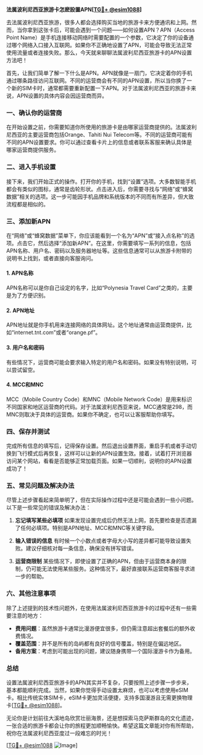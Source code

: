 **法属波利尼西亚旅游卡怎麽設置APN[[TG💪+ @esim1088](https://t.me/s/esim1088)]**

去法属波利尼西亚旅游，很多人都会选择购买当地的旅游卡来方便通讯和上网。然而，当你拿到这张卡后，可能会遇到一个问题——如何设置APN？APN（Access Point Name）是手机连接移动网络时需要配置的一个参数，它决定了你的设备通过哪个网络入口接入互联网。如果你不正确地设置了APN，可能会导致无法正常使用流量或者连接失败。那么，今天就来聊聊法属波利尼西亚旅游卡的APN设置方法吧！

首先，让我们简单了解一下什么是APN。APN就像是一扇门，它决定着你的手机通过哪条路径访问互联网。不同的运营商会有不同的APN设置，所以当你换了一个新的SIM卡时，通常都需要重新配置一下APN。对于法属波利尼西亚的旅游卡来说，APN设置的具体内容会因运营商而异。

### 一、确认你的运营商

在开始设置之前，你需要知道你所使用的旅游卡是由哪家运营商提供的。法属波利尼西亚的主要运营商包括Orange、Tahiti Nui Telecom等。不同的运营商可能有不同的APN设置要求。你可以通过查看卡片上的信息或者联系客服来确认具体是哪家运营商提供服务。

### 二、进入手机设置

接下来，我们开始正式的操作。打开你的手机，找到“设置”选项。大多数智能手机都会有类似的图标，通常是齿轮形状。点击进入后，你需要寻找与“网络”或“蜂窝数据”相关的选项。这一步可能因手机品牌和系统版本的不同而有所差异，但大致流程都是相似的。

### 三、添加新APN

在“网络”或“蜂窝数据”菜单下，你应该能看到一个名为“APN”或“接入点名称”的选项。点击它，然后选择“添加新APN”。在这里，你需要填写一系列的信息，包括APN名称、用户名、密码以及服务器地址等。这些信息通常可以从旅游卡附带的说明书上找到，或者直接向客服询问。

#### 1. APN名称
APN名称可以是你自己设定的名字，比如“Polynesia Travel Card”之类的，主要是为了方便识别。

#### 2. APN地址
APN地址就是你手机用来连接网络的具体网址。这个地址通常由运营商提供，比如“internet.tnt.com”或者“orange.pf”。

#### 3. 用户名和密码
有些情况下，运营商可能会要求输入特定的用户名和密码。如果没有特别说明，可以尝试留空。

#### 4. MCC和MNC
MCC（Mobile Country Code）和MNC（Mobile Network Code）是用来标识不同国家和地区运营商的代码。对于法属波利尼西亚来说，MCC通常是298，而MNC则取决于具体的运营商。如果你不确定，也可以让客服帮助你填写。

### 四、保存并测试

完成所有信息的填写后，记得保存设置。然后退出设置界面，重启手机或者手动切换到飞行模式后再恢复，这样可以让新的APN设置生效。接着，试着打开浏览器访问某个网站，看看是否能够正常加载页面。如果一切顺利，说明你的APN设置成功了！

### 五、常见问题及解决办法

尽管上述步骤看起来简单明了，但在实际操作过程中还是可能会遇到一些小问题。以下是一些常见的错误及解决办法：

1. **忘记填写某些必填项**
   如果发现设置完成后仍然无法上网，首先要检查是否遗漏了任何必填项。特别是APN地址、MCC和MNC等关键字段。

2. **输入错误的信息**
   有时候一个小数点或者字母大小写的差异都可能导致设置失败。建议仔细核对每一条信息，确保没有拼写错误。

3. **运营商限制**
   某些情况下，即使设置了正确的APN，但由于运营商本身的限制，仍可能无法使用某些服务。这种情况下，最好直接联系运营商客服寻求进一步的帮助。

### 六、其他注意事项

除了上述提到的技术性问题外，在使用法属波利尼西亚旅游卡的过程中还有一些需要注意的地方：

- **费用问题**：虽然旅游卡通常比漫游便宜很多，但仍需注意超出套餐后的额外收费情况。
- **覆盖范围**：并不是所有的岛屿都有良好的信号覆盖，特别是在偏远地区。
- **备用方案**：考虑到可能出现的问题，建议随身携带一个国际漫游卡作为备用。

### 总结

设置法属波利尼西亚旅游卡的APN其实并不复杂，只要按照上述步骤一步步来，基本都能顺利完成。当然，如果你觉得手动设置太麻烦，也可以考虑使用eSIM卡。相比传统实体SIM卡，eSIM卡更加灵活便捷，支持多国漫游且无需更换物理卡[[TG💪+ @esim1088](https://t.me/s/esim1088)]。

无论你是计划前往大溪地岛欣赏壮丽海景，还是想探索马克萨斯群岛的文化遗迹，一张合适的旅游卡都会让你的旅程更加顺畅愉快。希望这篇文章能对你有所帮助，祝你在法属波利尼西亚度过一段难忘的时光！

[[TG💪+ @esim1088](https://t.me/s/esim1088) ![Image](https://i.postimg.cc/4NQfJmqS/Snipaste-2025-05-13-00-14-12.png)]